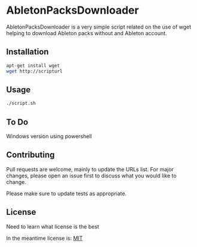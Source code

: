 # AbletonPacksDownloader

AbletonPacksDownloader is a very simple script related on the use of wget helping to download Ableton packs without and Ableton account. 
## Installation



```bash
apt-get install wget
wget http://scripturl
```

## Usage

```bash
./script.sh
```
## To Do

Windows version using powershell

## Contributing

Pull requests are welcome, mainly to update the URLs list. For major changes, please open an issue first
to discuss what you would like to change.

Please make sure to update tests as appropriate.

## License

Need to learn what license is the best

In the meantime license is:
[MIT](https://choosealicense.com/licenses/mit/)
